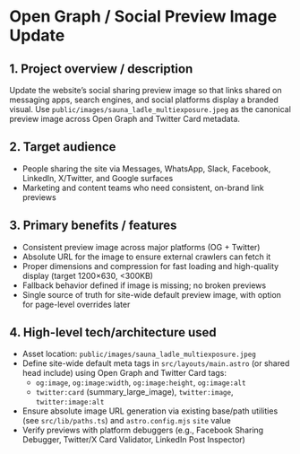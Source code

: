 # Open Graph / Social Preview Image Update

## 1. Project overview / description
Update the website’s social sharing preview image so that links shared on messaging apps, search engines, and social platforms display a branded visual. Use `public/images/sauna_ladle_multiexposure.jpeg` as the canonical preview image across Open Graph and Twitter Card metadata.

## 2. Target audience
- People sharing the site via Messages, WhatsApp, Slack, Facebook, LinkedIn, X/Twitter, and Google surfaces
- Marketing and content teams who need consistent, on-brand link previews

## 3. Primary benefits / features
- Consistent preview image across major platforms (OG + Twitter)
- Absolute URL for the image to ensure external crawlers can fetch it
- Proper dimensions and compression for fast loading and high-quality display (target 1200×630, <300KB)
- Fallback behavior defined if image is missing; no broken previews
- Single source of truth for site-wide default preview image, with option for page-level overrides later

## 4. High-level tech/architecture used
- Asset location: `public/images/sauna_ladle_multiexposure.jpeg`
- Define site-wide default meta tags in `src/layouts/main.astro` (or shared head include) using Open Graph and Twitter Card tags:
  - `og:image`, `og:image:width`, `og:image:height`, `og:image:alt`
  - `twitter:card` (summary_large_image), `twitter:image`, `twitter:image:alt`
- Ensure absolute image URL generation via existing base/path utilities (see `src/lib/paths.ts`) and `astro.config.mjs` `site` value
- Verify previews with platform debuggers (e.g., Facebook Sharing Debugger, Twitter/X Card Validator, LinkedIn Post Inspector)


